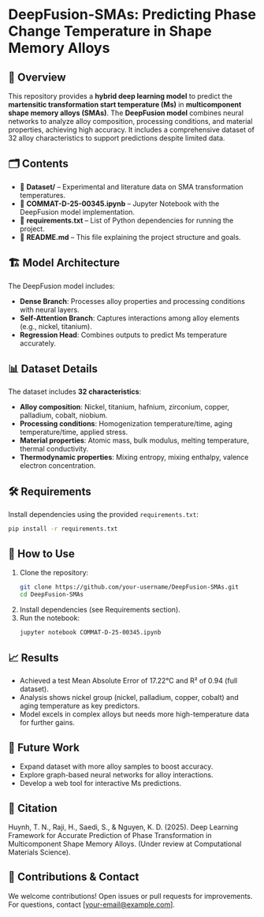 # DeepFusion-SMAs: Predicting Phase Change Temperature in Shape Memory Alloys

## 📌 Overview
This repository provides a **hybrid deep learning model** to predict the **martensitic transformation start temperature (Ms)** in **multicomponent shape memory alloys (SMAs)**. The **DeepFusion model** combines neural networks to analyze alloy composition, processing conditions, and material properties, achieving high accuracy. It includes a comprehensive dataset of 32 alloy characteristics to support predictions despite limited data.

## 🗂 Contents
- 📂 **Dataset/** – Experimental and literature data on SMA transformation temperatures.
- 📓 **COMMAT-D-25-00345.ipynb** – Jupyter Notebook with the DeepFusion model implementation.
- 📜 **requirements.txt** – List of Python dependencies for running the project.
- 📜 **README.md** – This file explaining the project structure and goals.

## 🏗 Model Architecture
The DeepFusion model includes:
- **Dense Branch**: Processes alloy properties and processing conditions with neural layers.
- **Self-Attention Branch**: Captures interactions among alloy elements (e.g., nickel, titanium).
- **Regression Head**: Combines outputs to predict Ms temperature accurately.

## 📊 Dataset Details
The dataset includes **32 characteristics**:
- **Alloy composition**: Nickel, titanium, hafnium, zirconium, copper, palladium, cobalt, niobium.
- **Processing conditions**: Homogenization temperature/time, aging temperature/time, applied stress.
- **Material properties**: Atomic mass, bulk modulus, melting temperature, thermal conductivity.
- **Thermodynamic properties**: Mixing entropy, mixing enthalpy, valence electron concentration.

## 🛠 Requirements
Install dependencies using the provided `requirements.txt`:
```bash
pip install -r requirements.txt
```

## 🚀 How to Use
1. Clone the repository:
   ```bash
   git clone https://github.com/your-username/DeepFusion-SMAs.git
   cd DeepFusion-SMAs
   ```
2. Install dependencies (see Requirements section).
3. Run the notebook:
   ```bash
   jupyter notebook COMMAT-D-25-00345.ipynb
   ```

## 📈 Results
- Achieved a test Mean Absolute Error of 17.22°C and R² of 0.94 (full dataset).
- Analysis shows nickel group (nickel, palladium, copper, cobalt) and aging temperature as key predictors.
- Model excels in complex alloys but needs more high-temperature data for further gains.

## 🎯 Future Work
- Expand dataset with more alloy samples to boost accuracy.
- Explore graph-based neural networks for alloy interactions.
- Develop a web tool for interactive Ms predictions.

## 📝 Citation
Huynh, T. N., Raji, H., Saedi, S., & Nguyen, K. D. (2025). Deep Learning Framework for Accurate Prediction of Phase Transformation in Multicomponent Shape Memory Alloys. (Under review at Computational Materials Science).

## 🤝 Contributions & Contact
We welcome contributions! Open issues or pull requests for improvements. For questions, contact [your-email@example.com].
